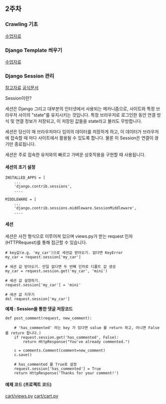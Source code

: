 ## 2주차

### Crawling 기초

[수업자료](https://github.com/web-together/Crawling-Session)

### Django Template 씌우기

[수업자료](https://github.com/web-together/Template-On-Django)

### Django Session 관리

[참고자료](https://developer.mozilla.org/ko/docs/Learn/Server-side/Django/Sessions)
[공식문서](https://docs.djangoproject.com/en/2.0/topics/http/sessions/)

Session이란?

세션은 Django 그리고 대부분의 인터넷에서 사용되는 메카니즘으로, 사이트와 특정 브라우저 사이의 "state"를 유지시키는 것입니다.
특정 브라우저로 로그인한 동안 연결 방식 및 연결 정보가 저장되고, 이 저장된 값들을 state라고 불러도 무방합니다.

세션은 당신이 매 브라우저마다 임의의 데이터를 저장하게 하고, 이 데이터가 브라우저에 접속할 때 마다 사이트에서 활용될 수 있도록 합니다.
물론 이 Session은 연결이 끊기만 종료됩니다.

세션은 주로 접속한 유저와의 빠르고 가벼운 상호작용을 구현할 때 사용됩니다. 

#### 세션의 초기 설정
```
INSTALLED_APPS = [
    ...
    'django.contrib.sessions',
    ....

MIDDLEWARE = [
    ...
    'django.contrib.sessions.middleware.SessionMiddleware',
    ....
```

#### 세션

세션은 사전 형식으로 이루어져 있으며 views.py가 받는 request 인자 (HTTPRequest)를 통해 접근할 수 있습니다.

```
# key값(e.g. 'my_car')으로 세션값 받아오기. 없다면 KeyError
my_car = request.session['my_car']

# 세션 값 받아오기. 만일 없다면 두 번째 인자로 디폴트 값 생성
my_car = request.session.get('my_car', 'mini')

# 세션 값 설정하기. 
request.session['my_car'] = 'mini'

# 세션 값 지우기 
del request.session['my_car']
```

**예제 : Session을 통한 댓글 저장코드**
```
def post_comment(request, new_comment):

    # 'has_commented' 라는 key 가 있다면 value 를 return 하고, 아니면 False 를 return 합니다.)
    if request.session.get('has_commented', False):
        return HttpResponse("You've already commented.")
    
    c = comments.Comment(comment=new_comment)
    c.save()
    
    # has_commented 를 True로 설정
    request.session['has_commented'] = True
    return HttpResponse('Thanks for your comment!')
```

#### 예제 코드 (프로젝트 코드)

[cart/views.py](https://github.com/kangtegong/Share-Electronics/blob/master/cart/views.py)
[cart/cart.py](https://github.com/kangtegong/Share-Electronics/blob/master/cart/cart.py)
